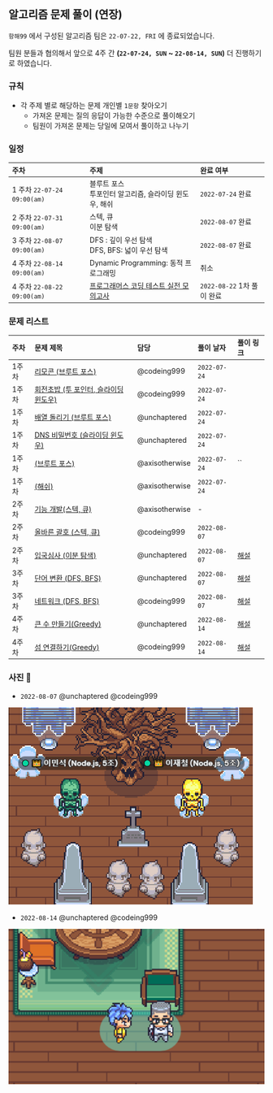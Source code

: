 ## 알고리즘 문제 풀이 (연장)

`항해99` 에서 구성된 알고리즘 팀은 `22-07-22, FRI` 에 종료되었습니다.

팀원 분들과 협의해서 앞으로 4주 간 **(`22-07-24, SUN` ~ `22-08-14, SUN`)** 더 진행하기로 하였습니다.

### 규칙

- 각 주제 별로 해당하는 문제 개인별 `1문항` 찾아오기
    - 가져온 문제는 질의 응답이 가능한 수준으로 풀이해오기
   - 팀원이 가져온 문제는 당일에 모여서 풀이하고 나누기

### 일정

| 주차 | 주제 | 완료 여부 |
| :--- | :--- | :-- |
| 1 주차 `22-07-24 09:00(am)` | 블루트 포스 <br> 투포인터 알고리즘, 슬라이딩 윈도우, 해쉬 | `2022-07-24` 완료 |
| 2 주차 `22-07-31 09:00(am)` | 스텍, 큐 <br> 이분 탐색 | `2022-08-07` 완료 |
| 3 주차 `22-08-07 09:00(am)` | DFS : 깊이 우선 탐색 <br> DFS, BFS: 넓이 우선 탐색 | `2022-08-07` 완료 |
| 4 주차 `22-08-14 09:00(am)` | Dynamic Programming: 동적 프로그래밍 | 취소 |
| 4 주차 `22-08-22 09:00(am)` | [프로그래머스 코딩 테스트 실전 모의고사](https://career.programmers.co.kr/competitions/2627) | `2022-08-22` 1차 풀이 완료 |

### 문제 리스트

| 주차 | 문제 제목 | 담당 | 풀이 날자 | 풀이 링크 |
| :--- | :------- | :---- | :------ | :------- |
| 1주차 | [리모콘 (브루트 포스)](https://www.acmicpc.net/problem/1107) | @codeing999 |  `2022-07-24` | |
| 1주차 | [회전초밥 (투 포인터, 슬라이딩 윈도우)](https://www.acmicpc.net/problem/15961) | @codeing999 | `2022-07-24` | |
| 1주차 | [배열 돌리기 (브루트 포스)](https://www.acmicpc.net/problem/17406) | @unchaptered | `2022-07-24` | |
| 1주차 | [DNS 비밀번호 (슬라이딩 윈도우)](https://www.acmicpc.net/problem/12891) | @unchaptered | `2022-07-24` | |
| 1주차 | [ (브루트 포스)]() | @axisotherwise | `2022-07-24` | `` | |
| 1주차 | [ (해쉬)]() | @axisotherwise | `2022-07-24` | |
| 2주차 | [기능 개발(스텍, 큐)](https://school.programmers.co.kr/learn/courses/30/lessons/42586) | @axisotherwise | - |
| 2주차 | [올바른 괄호 (스텍, 큐)](https://school.programmers.co.kr/learn/courses/30/lessons/12909) | @codeing999 | `2022-08-07` |
| 2주차 | [입국심사 (이분 탐색)](https://school.programmers.co.kr/learn/courses/30/lessons/43238) | @unchaptered | `2022-08-07` | [해설](https://github.com/unchaptered/algorithm/blob/main/advanced/%EC%9E%85%EA%B5%AD%EC%8B%AC%EC%82%AC.md) |
| 3주차 | [단어 변환 (DFS, BFS)](https://school.programmers.co.kr/learn/courses/30/lessons/43163) | @unchaptered | `2022-08-07` | [해설](https://github.com/unchaptered/algorithm/blob/main/advanced/%EB%8B%A8%EC%96%B4%EB%B3%80%ED%99%98.md)|
| 3주차 | [네트워크 (DFS, BFS)](https://school.programmers.co.kr/learn/courses/30/lessons/43162) | @codeing999 | `2022-08-07` | [해설](https://github.com/unchaptered/algorithm/blob/main/advanced/%EB%84%A4%ED%8A%B8%EC%9B%8C%ED%81%AC.md) |
| 4주차 | [큰 수 만들기(Greedy)](https://school.programmers.co.kr/learn/courses/30/lessons/42883) | @unchaptered | `2022-08-14` | [해설](https://github.com/unchaptered/algorithm/blob/main/advanced/%ED%81%B0%20%EC%88%98%20%EB%A7%8C%EB%93%A4%EA%B8%B0.md) |
| 4주차 | [섬 연결하기(Greedy)](https://school.programmers.co.kr/learn/courses/30/lessons/42861) | @codeing999| `2022-08-14` | [해설](https://github.com/unchaptered/algorithm/blob/main/advanced/%EC%84%AC%20%EC%97%B0%EA%B2%B0%ED%95%98%EA%B8%B0.md) |

### 사진 📸

- `2022-08-07` @unchaptered @codeing999

![](./2022-08-07.png)

- `2022-08-14` @unchaptered @codeing999

![](./2022-08-14.png)
